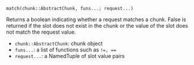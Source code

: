 ```
match(chunk::AbstractChunk, funs...; request...)
```

Returns a boolean indicating whether a request matches a chunk. False is returned if the slot does not exist in the chunk or the value of the slot does not match the request value.

  * `chunk::AbstractChunk`: chunk object
  * `funs...`: a list of functions such as `!=, ==`
  * `request...`: a NamedTuple of slot value pairs
